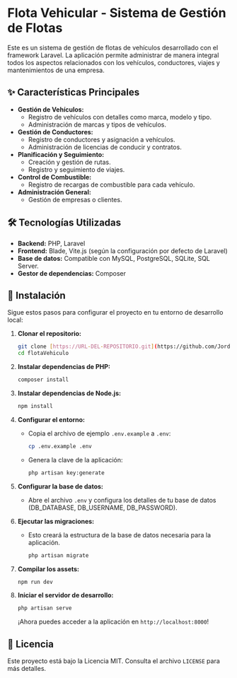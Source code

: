 # Flota Vehicular - Sistema de Gestión de Flotas

Este es un sistema de gestión de flotas de vehículos desarrollado con el framework Laravel. La aplicación permite administrar de manera integral todos los aspectos relacionados con los vehículos, conductores, viajes y mantenimientos de una empresa.

## ✨ Características Principales

*   **Gestión de Vehículos:**
    *   Registro de vehículos con detalles como marca, modelo y tipo.
    *   Administración de marcas y tipos de vehículos.
*   **Gestión de Conductores:**
    *   Registro de conductores y asignación a vehículos.
    *   Administración de licencias de conducir y contratos.
*   **Planificación y Seguimiento:**
    *   Creación y gestión de rutas.
    *   Registro y seguimiento de viajes.
*   **Control de Combustible:**
    *   Registro de recargas de combustible para cada vehículo.
*   **Administración General:**
    *   Gestión de empresas o clientes.

## 🛠️ Tecnologías Utilizadas

*   **Backend:** PHP, Laravel
*   **Frontend:** Blade, Vite.js (según la configuración por defecto de Laravel)
*   **Base de datos:** Compatible con MySQL, PostgreSQL, SQLite, SQL Server.
*   **Gestor de dependencias:** Composer

## 🚀 Instalación

Sigue estos pasos para configurar el proyecto en tu entorno de desarrollo local:

1.  **Clonar el repositorio:**
    ```bash
    git clone [https://URL-DEL-REPOSITORIO.git](https://github.com/JordyPradaYanes/FlotaVehiculo)
    cd flotaVehiculo
    ```

2.  **Instalar dependencias de PHP:**
    ```bash
    composer install
    ```

3.  **Instalar dependencias de Node.js:**
    ```bash
    npm install
    ```

4.  **Configurar el entorno:**
    *   Copia el archivo de ejemplo `.env.example` a `.env`:
        ```bash
        cp .env.example .env
        ```
    *   Genera la clave de la aplicación:
        ```bash
        php artisan key:generate
        ```

5.  **Configurar la base de datos:**
    *   Abre el archivo `.env` y configura los detalles de tu base de datos (DB_DATABASE, DB_USERNAME, DB_PASSWORD).

6.  **Ejecutar las migraciones:**
    *   Esto creará la estructura de la base de datos necesaria para la aplicación.
        ```bash
        php artisan migrate
        ```

7.  **Compilar los assets:**
    ```bash
    npm run dev
    ```

8.  **Iniciar el servidor de desarrollo:**
    ```bash
    php artisan serve
    ```
    ¡Ahora puedes acceder a la aplicación en `http://localhost:8000`!

## 📄 Licencia

Este proyecto está bajo la Licencia MIT. Consulta el archivo `LICENSE` para más detalles.

